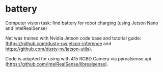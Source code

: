 # battery
Computer vision task: find battery for robot charging (using Jetson Nano and IntelRealSense)

Net was trained with Nvidia Jetson code base and tutorial guide: (https://github.com/dusty-nv/jetson-inference and https://github.com/dusty-nv/jetson-utils).

Code is adapted for using with 415 RGBD Camera via pyrealsense api (https://github.com/IntelRealSense/librealsense).
